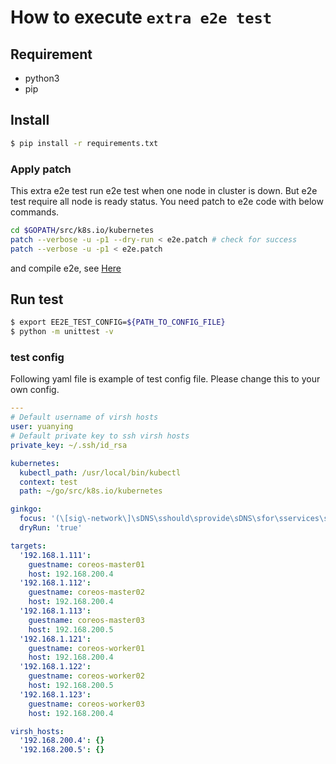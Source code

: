 # How to execute `extra e2e test`

## Requirement

-   python3
-   pip

## Install

```bash
$ pip install -r requirements.txt
```

### Apply patch

This extra e2e test run e2e test when one node in cluster is down.
But e2e test require all node is ready status.
You need patch to e2e code with below commands.

```bash
cd $GOPATH/src/k8s.io/kubernetes
patch --verbose -u -p1 --dry-run < e2e.patch # check for success
patch --verbose -u -p1 < e2e.patch
```

and compile e2e, see [Here](../README.md)

## Run test

```bash
$ export EE2E_TEST_CONFIG=${PATH_TO_CONFIG_FILE}
$ python -m unittest -v
```

### test config

Following yaml file is example of test config file.
Please change this to your own config.

```yaml
---
# Default username of virsh hosts
user: yuanying
# Default private key to ssh virsh hosts
private_key: ~/.ssh/id_rsa

kubernetes:
  kubectl_path: /usr/local/bin/kubectl
  context: test
  path: ~/go/src/k8s.io/kubernetes

ginkgo:
  focus: '(\[sig\-network\]\sDNS\sshould\sprovide\sDNS\sfor\sservices\s\[Conformance\])|(\[sig\-apps\]\sReplicaSet\sshould\sserve\sa\sbasic\simage\son\seach\sreplica\swith\sa\spublic\simage\s\[Conformance\])|(\[k8s\.io\]\sServiceAccounts\sshould\smount\san\sAPI\stoken\sinto\spods\s\[Conformance\])|(\[k8s\.io\]\sProjected\sshould\sbe\sconsumable\sfrom\spods\sin\svolume\s\[Conformance\]\s\[sig\-storage\])|(\[k8s\.io\]\sNetworking\s\[k8s\.io\]\sGranular\sChecks:\sPods\sshould\sfunction\sfor\sintra\-pod\scommunication)|(\[k8s\.io\]\sEmptyDir\svolumes\sshould\ssupport)'
  dryRun: 'true'

targets:
  '192.168.1.111':
    guestname: coreos-master01
    host: 192.168.200.4
  '192.168.1.112':
    guestname: coreos-master02
    host: 192.168.200.4
  '192.168.1.113':
    guestname: coreos-master03
    host: 192.168.200.5
  '192.168.1.121':
    guestname: coreos-worker01
    host: 192.168.200.4
  '192.168.1.122':
    guestname: coreos-worker02
    host: 192.168.200.5
  '192.168.1.123':
    guestname: coreos-worker03
    host: 192.168.200.4

virsh_hosts:
  '192.168.200.4': {}
  '192.168.200.5': {}

```
